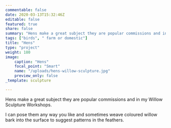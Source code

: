 ```yaml
---
commentable: false
date: 2020-03-13T15:32:46Z
editable: false
featured: true
share: false
summary: "Hens make a great subject they are popular commissions and in my Willow Sculpture Workshops."
tags: ["birds", " farm or domestic"]
title: "Hens"
type: "project"
weight: 180
image: 
    caption: "Hens"
    focal_point: "Smart"
    name: "/uploads/hens-willow-sculpture.jpg"
    preview_only: false
_template: sculpture

---
```

Hens make a great subject they are popular commissions and in my Willow Sculpture Workshops.

I can pose them any way you like and sometimes weave coloured willow bark into the surface to suggest patterns in the feathers.